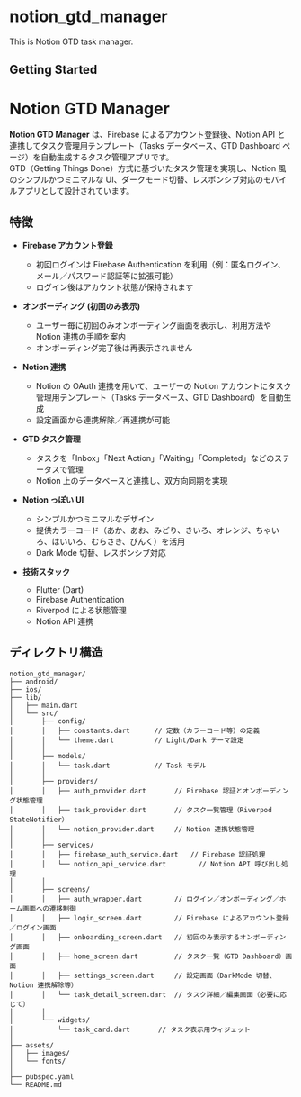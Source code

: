 # notion_gtd_manager

This is Notion GTD task manager.

## Getting Started
# Notion GTD Manager

**Notion GTD Manager** は、Firebase によるアカウント登録後、Notion API と連携してタスク管理用テンプレート（Tasks データベース、GTD Dashboard ページ）を自動生成するタスク管理アプリです。  
GTD（Getting Things Done）方式に基づいたタスク管理を実現し、Notion 風のシンプルかつミニマルな UI、ダークモード切替、レスポンシブ対応のモバイルアプリとして設計されています。

## 特徴

- **Firebase アカウント登録**
    - 初回ログインは Firebase Authentication を利用（例：匿名ログイン、メール／パスワード認証等に拡張可能）
    - ログイン後はアカウント状態が保持されます

- **オンボーディング (初回のみ表示)**
    - ユーザー毎に初回のみオンボーディング画面を表示し、利用方法や Notion 連携の手順を案内
    - オンボーディング完了後は再表示されません

- **Notion 連携**
    - Notion の OAuth 連携を用いて、ユーザーの Notion アカウントにタスク管理用テンプレート（Tasks データベース、GTD Dashboard）を自動生成
    - 設定画面から連携解除／再連携が可能

- **GTD タスク管理**
    - タスクを「Inbox」「Next Action」「Waiting」「Completed」などのステータスで管理
    - Notion 上のデータベースと連携し、双方向同期を実現

- **Notion っぽい UI**
    - シンプルかつミニマルなデザイン
    - 提供カラーコード（あか、あお、みどり、きいろ、オレンジ、ちゃいろ、はいいろ、むらさき、ぴんく）を活用
    - Dark Mode 切替、レスポンシブ対応

- **技術スタック**
    - Flutter (Dart)
    - Firebase Authentication
    - Riverpod による状態管理
    - Notion API 連携

## ディレクトリ構造
```
notion_gtd_manager/
├── android/
├── ios/
├── lib/
│   ├── main.dart
│   └── src/
│       ├── config/
│       │   ├── constants.dart      // 定数（カラーコード等）の定義
│       │   └── theme.dart          // Light/Dark テーマ設定
│       │
│       ├── models/
│       │   └── task.dart           // Task モデル
│       │
│       ├── providers/
│       │   ├── auth_provider.dart       // Firebase 認証とオンボーディング状態管理
│       │   ├── task_provider.dart       // タスク一覧管理（Riverpod StateNotifier）
│       │   └── notion_provider.dart     // Notion 連携状態管理
│       │
│       ├── services/
│       │   ├── firebase_auth_service.dart   // Firebase 認証処理
│       │   └── notion_api_service.dart        // Notion API 呼び出し処理
│       │
│       ├── screens/
│       │   ├── auth_wrapper.dart        // ログイン／オンボーディング／ホーム画面への遷移制御
│       │   ├── login_screen.dart        // Firebase によるアカウント登録／ログイン画面
│       │   ├── onboarding_screen.dart   // 初回のみ表示するオンボーディング画面
│       │   ├── home_screen.dart         // タスク一覧（GTD Dashboard）画面
│       │   ├── settings_screen.dart     // 設定画面（DarkMode 切替、Notion 連携解除等）
│       │   └── task_detail_screen.dart  // タスク詳細／編集画面（必要に応じて）
│       │
│       └── widgets/
│           └── task_card.dart       // タスク表示用ウィジェット
│
├── assets/
│   ├── images/
│   └── fonts/
│
├── pubspec.yaml
└── README.md
```
